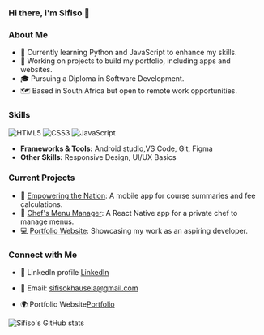 ### Hi there, i'm Sifiso 👋


### About Me
- 🌱 Currently learning Python and JavaScript to enhance my skills.
- 💼 Working on projects to build my portfolio, including apps and websites.
- 🎓 Pursuing a Diploma in Software Development.
- 🗺️ Based in South Africa but open to remote work opportunities.

### Skills
![HTML5](https://img.shields.io/badge/HTML5-E34F26?style=flat&logo=html5&logoColor=white)
![CSS3](https://img.shields.io/badge/CSS3-1572B6?style=flat&logo=css3&logoColor=white)
![JavaScript](https://img.shields.io/badge/JavaScript-F7DF1E?style=flat&logo=javascript&logoColor=black)

- **Frameworks & Tools:** Android studio,VS Code, Git, Figma
- **Other Skills:** Responsive Design, UI/UX Basics

### Current Projects
- 🚀 [Empowering the Nation](https://github.com/yourusername/project1): A mobile app for course summaries and fee calculations.
- 🎨 [Chef's Menu Manager](https://github.com/yourusername/project2): A React Native app for a private chef to manage menus.
- 💻 [Portfolio Website](https://sfisodev.xyz/#home): Showcasing my work as an aspiring developer.

  
### Connect with Me
- 💼 LinkedIn profile [LinkedIn](https://www.linkedin.com/in/sifiso-khausela/)
- 📧 Email: sifisokhausela@gmail.com
- 🌍 Portfolio Website[Portfolio](https://sfisodev.xyz/#home)

  <!-- GitHub Stats from https://github.com/anuraghazra/github-readme-stats -->
![Sifiso's GitHub stats](https://github-readme-stats.vercel.app/api?username=Sifisopk&show_icons=true&theme=radical)
